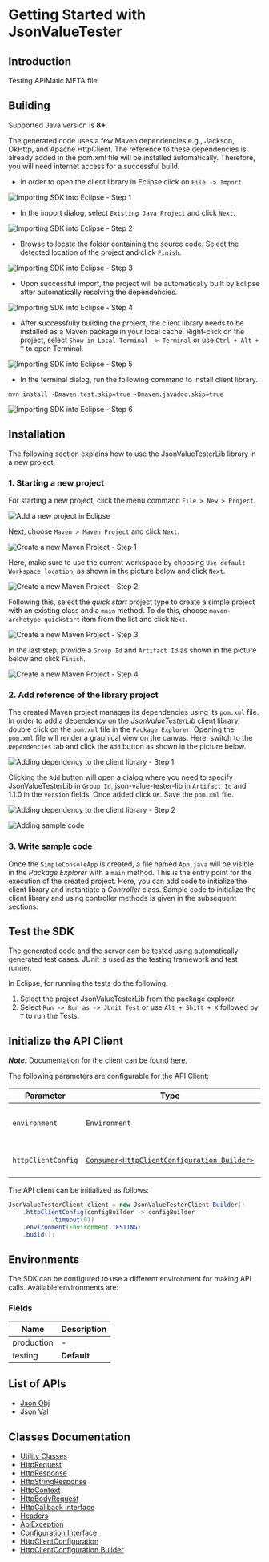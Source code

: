 
# Getting Started with JsonValueTester

## Introduction

Testing APIMatic META file

## Building

Supported Java version is **8+**.

The generated code uses a few Maven dependencies e.g., Jackson, OkHttp,
and Apache HttpClient. The reference to these dependencies is already
added in the pom.xml file will be installed automatically. Therefore,
you will need internet access for a successful build.

* In order to open the client library in Eclipse click on `File -> Import`.

![Importing SDK into Eclipse - Step 1](https://apidocs.io/illustration/java?workspaceFolder=JsonValueTester-Java&workspaceName=JsonValueTester&projectName=JsonValueTesterLib&rootNamespace=com.sufyan&groupId=JsonValueTesterLib&artifactId=json-value-tester-lib&version=1.1.0&step=import0)

* In the import dialog, select `Existing Java Project` and click `Next`.

![Importing SDK into Eclipse - Step 2](https://apidocs.io/illustration/java?workspaceFolder=JsonValueTester-Java&workspaceName=JsonValueTester&projectName=JsonValueTesterLib&rootNamespace=com.sufyan&groupId=JsonValueTesterLib&artifactId=json-value-tester-lib&version=1.1.0&step=import1)

* Browse to locate the folder containing the source code. Select the detected location of the project and click `Finish`.

![Importing SDK into Eclipse - Step 3](https://apidocs.io/illustration/java?workspaceFolder=JsonValueTester-Java&workspaceName=JsonValueTester&projectName=JsonValueTesterLib&rootNamespace=com.sufyan&groupId=JsonValueTesterLib&artifactId=json-value-tester-lib&version=1.1.0&step=import2)

* Upon successful import, the project will be automatically built by Eclipse after automatically resolving the dependencies.

![Importing SDK into Eclipse - Step 4](https://apidocs.io/illustration/java?workspaceFolder=JsonValueTester-Java&workspaceName=JsonValueTester&projectName=JsonValueTesterLib&rootNamespace=com.sufyan&groupId=JsonValueTesterLib&artifactId=json-value-tester-lib&version=1.1.0&step=import3)

* After successfully building the project, the client library needs to be installed as a Maven package in your local cache. Right-click on the project, select `Show in Local Terminal -> Terminal` or use `Ctrl + Alt + T` to open Terminal.

![Importing SDK into Eclipse - Step 5](https://apidocs.io/illustration/java?workspaceFolder=JsonValueTester-Java&workspaceName=JsonValueTester&projectName=JsonValueTesterLib&rootNamespace=com.sufyan&groupId=JsonValueTesterLib&artifactId=json-value-tester-lib&version=1.1.0&step=openTerminal)

* In the terminal dialog, run the following command to install client library.

```
mvn install -Dmaven.test.skip=true -Dmaven.javadoc.skip=true
```

![Importing SDK into Eclipse - Step 6](https://apidocs.io/illustration/java?workspaceFolder=JsonValueTester-Java&workspaceName=JsonValueTester&projectName=JsonValueTesterLib&rootNamespace=com.sufyan&groupId=JsonValueTesterLib&artifactId=json-value-tester-lib&version=1.1.0&step=installCommand)

## Installation

The following section explains how to use the JsonValueTesterLib library in a new project.

### 1. Starting a new project

For starting a new project, click the menu command `File > New > Project`.

![Add a new project in Eclipse](https://apidocs.io/illustration/java?workspaceFolder=JsonValueTester-Java&workspaceName=JsonValueTester&projectName=JsonValueTesterLib&rootNamespace=com.sufyan&groupId=JsonValueTesterLib&artifactId=json-value-tester-lib&version=1.1.0&step=createNewProject0)

Next, choose `Maven > Maven Project` and click `Next`.

![Create a new Maven Project - Step 1](https://apidocs.io/illustration/java?workspaceFolder=JsonValueTester-Java&workspaceName=JsonValueTester&projectName=JsonValueTesterLib&rootNamespace=com.sufyan&groupId=JsonValueTesterLib&artifactId=json-value-tester-lib&version=1.1.0&step=createNewProject1)

Here, make sure to use the current workspace by choosing `Use default Workspace location`, as shown in the picture below and click `Next`.

![Create a new Maven Project - Step 2](https://apidocs.io/illustration/java?workspaceFolder=JsonValueTester-Java&workspaceName=JsonValueTester&projectName=JsonValueTesterLib&rootNamespace=com.sufyan&groupId=JsonValueTesterLib&artifactId=json-value-tester-lib&version=1.1.0&step=createNewProject2)

Following this, select the *quick start* project type to create a simple project with an existing class and a `main` method. To do this, choose `maven-archetype-quickstart` item from the list and click `Next`.

![Create a new Maven Project - Step 3](https://apidocs.io/illustration/java?workspaceFolder=JsonValueTester-Java&workspaceName=JsonValueTester&projectName=JsonValueTesterLib&rootNamespace=com.sufyan&groupId=JsonValueTesterLib&artifactId=json-value-tester-lib&version=1.1.0&step=createNewProject3)

In the last step, provide a `Group Id` and `Artifact Id` as shown in the picture below and click `Finish`.

![Create a new Maven Project - Step 4](https://apidocs.io/illustration/java?workspaceFolder=JsonValueTester-Java&workspaceName=JsonValueTester&projectName=JsonValueTesterLib&rootNamespace=com.sufyan&groupId=JsonValueTesterLib&artifactId=json-value-tester-lib&version=1.1.0&step=createNewProject4)

### 2. Add reference of the library project

The created Maven project manages its dependencies using its `pom.xml` file. In order to add a dependency on the *JsonValueTesterLib* client library, double click on the `pom.xml` file in the `Package Explorer`. Opening the `pom.xml` file will render a graphical view on the canvas. Here, switch to the `Dependencies` tab and click the `Add` button as shown in the picture below.

![Adding dependency to the client library - Step 1](https://apidocs.io/illustration/java?workspaceFolder=JsonValueTester-Java&workspaceName=JsonValueTester&projectName=JsonValueTesterLib&rootNamespace=com.sufyan&groupId=JsonValueTesterLib&artifactId=json-value-tester-lib&version=1.1.0&step=testProject0)

Clicking the `Add` button will open a dialog where you need to specify JsonValueTesterLib in `Group Id`, json-value-tester-lib in `Artifact Id` and 1.1.0 in the `Version` fields. Once added click `OK`. Save the `pom.xml` file.

![Adding dependency to the client library - Step 2](https://apidocs.io/illustration/java?workspaceFolder=JsonValueTester-Java&workspaceName=JsonValueTester&projectName=JsonValueTesterLib&rootNamespace=com.sufyan&groupId=JsonValueTesterLib&artifactId=json-value-tester-lib&version=1.1.0&step=testProject1)

![Adding sample code](https://apidocs.io/illustration/java?workspaceFolder=JsonValueTester-Java&workspaceName=JsonValueTester&projectName=JsonValueTesterLib&rootNamespace=com.sufyan&groupId=JsonValueTesterLib&artifactId=json-value-tester-lib&version=1.1.0&step=testProject2)

### 3. Write sample code

Once the `SimpleConsoleApp` is created, a file named `App.java` will be visible in the *Package Explorer* with a `main` method. This is the entry point for the execution of the created project.
Here, you can add code to initialize the client library and instantiate a *Controller* class. Sample code to initialize the client library and using controller methods is given in the subsequent sections.

## Test the SDK

The generated code and the server can be tested using automatically generated test cases.
JUnit is used as the testing framework and test runner.

In Eclipse, for running the tests do the following:

1. Select the project JsonValueTesterLib from the package explorer.
2. Select `Run -> Run as -> JUnit Test` or use `Alt + Shift + X` followed by `T` to run the Tests.

## Initialize the API Client

**_Note:_** Documentation for the client can be found [here.](https://www.github.com/sufyankhanrao/com-test-api-java-sdk/tree/1.1.1/doc/client.md)

The following parameters are configurable for the API Client:

| Parameter | Type | Description |
|  --- | --- | --- |
| `environment` | `Environment` | The API environment. <br> **Default: `Environment.TESTING`** |
| `httpClientConfig` | [`Consumer<HttpClientConfiguration.Builder>`](https://www.github.com/sufyankhanrao/com-test-api-java-sdk/tree/1.1.1/doc/http-client-configuration-builder.md) | Set up Http Client Configuration instance. |

The API client can be initialized as follows:

```java
JsonValueTesterClient client = new JsonValueTesterClient.Builder()
    .httpClientConfig(configBuilder -> configBuilder
            .timeout(0))
    .environment(Environment.TESTING)
    .build();
```

## Environments

The SDK can be configured to use a different environment for making API calls. Available environments are:

### Fields

| Name | Description |
|  --- | --- |
| production | - |
| testing | **Default** |

## List of APIs

* [Json Obj](https://www.github.com/sufyankhanrao/com-test-api-java-sdk/tree/1.1.1/doc/controllers/json-obj.md)
* [Json Val](https://www.github.com/sufyankhanrao/com-test-api-java-sdk/tree/1.1.1/doc/controllers/json-val.md)

## Classes Documentation

* [Utility Classes](https://www.github.com/sufyankhanrao/com-test-api-java-sdk/tree/1.1.1/doc/utility-classes.md)
* [HttpRequest](https://www.github.com/sufyankhanrao/com-test-api-java-sdk/tree/1.1.1/doc/http-request.md)
* [HttpResponse](https://www.github.com/sufyankhanrao/com-test-api-java-sdk/tree/1.1.1/doc/http-response.md)
* [HttpStringResponse](https://www.github.com/sufyankhanrao/com-test-api-java-sdk/tree/1.1.1/doc/http-string-response.md)
* [HttpContext](https://www.github.com/sufyankhanrao/com-test-api-java-sdk/tree/1.1.1/doc/http-context.md)
* [HttpBodyRequest](https://www.github.com/sufyankhanrao/com-test-api-java-sdk/tree/1.1.1/doc/http-body-request.md)
* [HttpCallback Interface](https://www.github.com/sufyankhanrao/com-test-api-java-sdk/tree/1.1.1/doc/http-callback-interface.md)
* [Headers](https://www.github.com/sufyankhanrao/com-test-api-java-sdk/tree/1.1.1/doc/headers.md)
* [ApiException](https://www.github.com/sufyankhanrao/com-test-api-java-sdk/tree/1.1.1/doc/api-exception.md)
* [Configuration Interface](https://www.github.com/sufyankhanrao/com-test-api-java-sdk/tree/1.1.1/doc/configuration-interface.md)
* [HttpClientConfiguration](https://www.github.com/sufyankhanrao/com-test-api-java-sdk/tree/1.1.1/doc/http-client-configuration.md)
* [HttpClientConfiguration.Builder](https://www.github.com/sufyankhanrao/com-test-api-java-sdk/tree/1.1.1/doc/http-client-configuration-builder.md)


